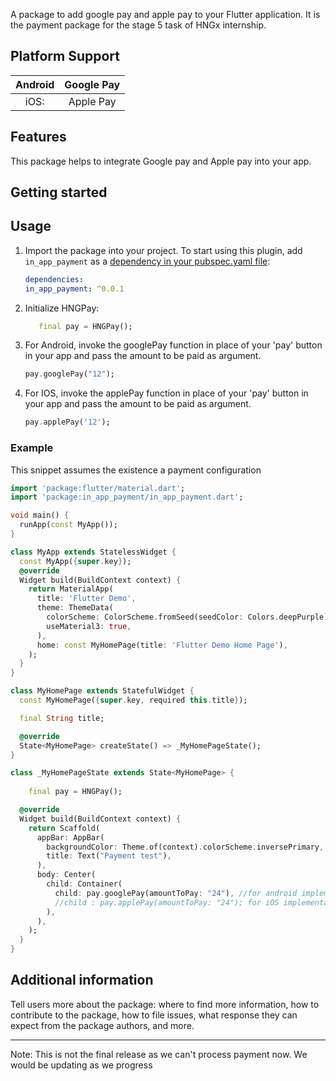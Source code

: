 <!--
This README describes the package. If you publish this package to pub.dev,
this README's contents appear on the landing page for your package.

For information about how to write a good package README, see the guide for
[writing package pages](https://dart.dev/guides/libraries/writing-package-pages).

For general information about developing packages, see the Dart guide for
[creating packages](https://dart.dev/guides/libraries/create-library-packages)
and the Flutter guide for
[developing packages and plugins](https://flutter.dev/developing-packages).
-->
A package to add google pay and apple pay to your Flutter application.
It is the payment package for the stage 5 task of HNGx internship.

## Platform Support
| Android  | Google Pay |
|:---------:|:----------:|
|   iOS:    | Apple Pay  |

## Features

This package helps to integrate Google pay and Apple pay into your app.

## Getting started


## Usage

1. Import the package into your project.
   To start using this plugin, add `in_app_payment` as a [dependency in your pubspec.yaml file](https://flutter.io/platform-plugins/):
   ```yaml
   dependencies:
   in_app_payment: ^0.0.1
   ```

2. Initialize HNGPay:
   ```dart
      final pay = HNGPay();
   ```

3. For Android, invoke the googlePay function in place of your 'pay' button in your app and pass the amount to be paid as argument.
   ```dart
   pay.googlePay("12");
   ```
4. For IOS, invoke the applePay function in place of your 'pay' button in your app and pass the amount to be paid as argument.
    ```dart
    pay.applePay('12');
    ```

### Example
This snippet assumes the existence a payment configuration
   ```dart
   import 'package:flutter/material.dart';
   import 'package:in_app_payment/in_app_payment.dart';
   
   void main() {
     runApp(const MyApp());
   }
   
   class MyApp extends StatelessWidget {
     const MyApp({super.key});
     @override
     Widget build(BuildContext context) {
       return MaterialApp(
         title: 'Flutter Demo',
         theme: ThemeData(
           colorScheme: ColorScheme.fromSeed(seedColor: Colors.deepPurple),
           useMaterial3: true,
         ),
         home: const MyHomePage(title: 'Flutter Demo Home Page'),
       );
     }
   }
   
   class MyHomePage extends StatefulWidget {
     const MyHomePage({super.key, required this.title});
   
     final String title;
   
     @override
     State<MyHomePage> createState() => _MyHomePageState();
   }
   
   class _MyHomePageState extends State<MyHomePage> {
       
       final pay = HNGPay();
   
     @override
     Widget build(BuildContext context) {
       return Scaffold(
         appBar: AppBar(
           backgroundColor: Theme.of(context).colorScheme.inversePrimary,
           title: Text("Payment test"),
         ),
         body: Center(
           child: Container(
             child: pay.googlePay(amountToPay: "24"), //for android implementaion
             //child : pay.applePay(amountToPay: "24"); for iOS implementation
           ),
         ),
       );
     }
   }
   
   ```

## Additional information

Tell users more about the package: where to find more information, how to
contribute to the package, how to file issues, what response they can expect
from the package authors, and more.

---



Note: This is not the final release as we can't process payment now. We would be updating as we progress
